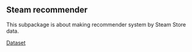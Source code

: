 ## Steam recommender
This subpackage is about making recommender system by Steam Store data.

[Dataset](https://cseweb.ucsd.edu/~jmcauley/datasets.html#steam_data)

